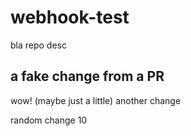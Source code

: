 # webhook-test
bla repo desc

## a fake change from a PR
wow! (maybe just a little)
 another change

random change 10

